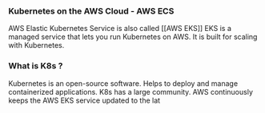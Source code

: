 ### Kubernetes on the AWS Cloud - AWS ECS

AWS Elastic Kubernetes Service is also called [[AWS EKS]]
EKS is a managed service that lets you run Kubernetes on AWS.
It is built for scaling with Kubernetes.

### What is K8s ?
Kubernetes is an open-source software.
Helps to deploy and manage containerized applications.
K8s has a large community.
AWS continuously keeps the AWS EKS service updated to the lat